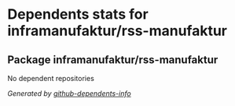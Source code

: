 # Dependents stats for inframanufaktur/rss-manufaktur

## Package inframanufaktur/rss-manufaktur

No dependent repositories

_Generated by [github-dependents-info](https://github.com/nvuillam/github-dependents-info)_